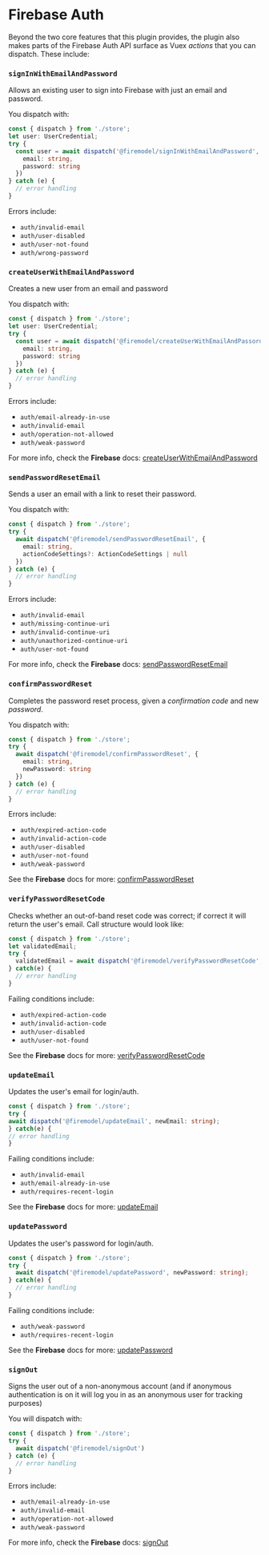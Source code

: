 # Firebase Auth

Beyond the two core features that this plugin provides, the plugin also makes
parts of the Firebase Auth API surface as Vuex _actions_ that you can dispatch.
These include:

### `signInWithEmailAndPassword`

Allows an existing user to sign into Firebase with just an email and password.

You dispatch with:

```typescript
const { dispatch } from './store';
let user: UserCredential;
try {
  const user = await dispatch('@firemodel/signInWithEmailAndPassword', {
    email: string,
    password: string
  })
} catch (e) {
  // error handling
}
```

Errors include:

- `auth/invalid-email`
- `auth/user-disabled`
- `auth/user-not-found`
- `auth/wrong-password`

### `createUserWithEmailAndPassword`

Creates a new user from an email and password

You dispatch with:

```typescript
const { dispatch } from './store';
let user: UserCredential;
try {
  const user = await dispatch('@firemodel/createUserWithEmailAndPassord', {
    email: string,
    password: string
  })
} catch (e) {
  // error handling
}
```

Errors include:

- `auth/email-already-in-use`
- `auth/invalid-email`
- `auth/operation-not-allowed`
- `auth/weak-password`

For more info, check the **Firebase** docs:
[createUserWithEmailAndPassword](https://firebase.google.com/docs/reference/node/firebase.auth.Auth.html#create-user-with-email-and-password)

### `sendPasswordResetEmail`

Sends a user an email with a link to reset their password.

You dispatch with:

```typescript
const { dispatch } from './store';
try {
  await dispatch('@firemodel/sendPasswordResetEmail', {
    email: string,
    actionCodeSettings?: ActionCodeSettings | null
  })
} catch (e) {
  // error handling
}
```

Errors include:

- `auth/invalid-email`
- `auth/missing-continue-uri`
- `auth/invalid-continue-uri`
- `auth/unauthorized-continue-uri`
- `auth/user-not-found`

For more info, check the **Firebase** docs:
[sendPasswordResetEmail](https://firebase.google.com/docs/reference/node/firebase.auth.Auth.html#send-password-reset-email)

### `confirmPasswordReset`

Completes the password reset process, given a _confirmation code_ and new
_password_.

You dispatch with:

```typescript
const { dispatch } from './store';
try {
  await dispatch('@firemodel/confirmPasswordReset', {
    email: string,
    newPassword: string
  })
} catch (e) {
  // error handling
}
```

Errors include:

- `auth/expired-action-code`
- `auth/invalid-action-code`
- `auth/user-disabled`
- `auth/user-not-found`
- `auth/weak-password`

See the **Firebase** docs for more:
[confirmPasswordReset](https://firebase.google.com/docs/reference/node/firebase.auth.Auth.html#confirm-password-reset)

### `verifyPasswordResetCode`

Checks whether an out-of-band reset code was correct; if correct it will return
the user's email. Call structure would look like:

```typescript
const { dispatch } from './store';
let validatedEmail;
try {
  validatedEmail = await dispatch('@firemodel/verifyPasswordResetCode', '12345');
} catch(e) {
  // error handling
}
```

Failing conditions include:

- `auth/expired-action-code`
- `auth/invalid-action-code`
- `auth/user-disabled`
- `auth/user-not-found`

See the **Firebase** docs for more:
[verifyPasswordResetCode](https://firebase.google.com/docs/reference/node/firebase.auth.Auth.html#verify-password-reset-code)

### `updateEmail`

Updates the user's email for login/auth.

```typescript
const { dispatch } from './store';
try {
await dispatch('@firemodel/updateEmail', newEmail: string);
} catch(e) {
// error handling
}
```

Failing conditions include:

- `auth/invalid-email`
- `auth/email-already-in-use`
- `auth/requires-recent-login`

See the **Firebase** docs for more:
[updateEmail](https://firebase.google.com/docs/reference/node/firebase.User.html#update-email)

### `updatePassword`

Updates the user's password for login/auth.

```typescript
const { dispatch } from './store';
try {
  await dispatch('@firemodel/updatePassword', newPassword: string);
} catch(e) {
  // error handling
}
```

Failing conditions include:

- `auth/weak-password`
- `auth/requires-recent-login`

See the **Firebase** docs for more:
[updatePassword](https://firebase.google.com/docs/reference/node/firebase.User.html#update-password)

### `signOut`

Signs the user out of a non-anonymous account (and if anonymous authentication
is on it will log you in as an anonymous user for tracking purposes)

You will dispatch with:

```typescript
const { dispatch } from './store';
try {
  await dispatch('@firemodel/signOut')
} catch (e) {
  // error handling
}
```

Errors include:

- `auth/email-already-in-use`
- `auth/invalid-email`
- `auth/operation-not-allowed`
- `auth/weak-password`

For more info, check the **Firebase** docs:
[signOut](https://firebase.google.com/docs/reference/node/firebase.auth.Auth.html#sign-out)
